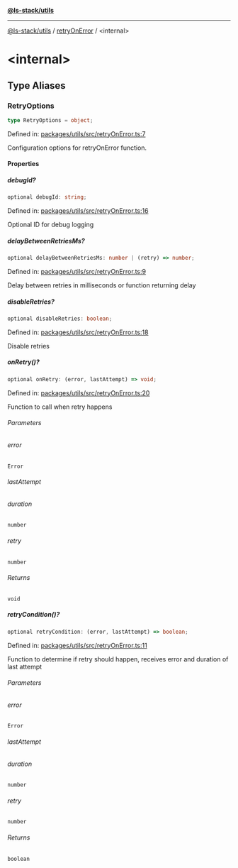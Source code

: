 [**@ls-stack/utils**](../README.md)

***

[@ls-stack/utils](../modules.md) / [retryOnError](README.md) / \<internal\>

# \<internal\>

## Type Aliases

### RetryOptions

```ts
type RetryOptions = object;
```

Defined in: [packages/utils/src/retryOnError.ts:7](https://github.com/lucasols/utils/blob/main/packages/utils/src/retryOnError.ts#L7)

Configuration options for retryOnError function.

#### Properties

##### debugId?

```ts
optional debugId: string;
```

Defined in: [packages/utils/src/retryOnError.ts:16](https://github.com/lucasols/utils/blob/main/packages/utils/src/retryOnError.ts#L16)

Optional ID for debug logging

##### delayBetweenRetriesMs?

```ts
optional delayBetweenRetriesMs: number | (retry) => number;
```

Defined in: [packages/utils/src/retryOnError.ts:9](https://github.com/lucasols/utils/blob/main/packages/utils/src/retryOnError.ts#L9)

Delay between retries in milliseconds or function returning delay

##### disableRetries?

```ts
optional disableRetries: boolean;
```

Defined in: [packages/utils/src/retryOnError.ts:18](https://github.com/lucasols/utils/blob/main/packages/utils/src/retryOnError.ts#L18)

Disable retries

##### onRetry()?

```ts
optional onRetry: (error, lastAttempt) => void;
```

Defined in: [packages/utils/src/retryOnError.ts:20](https://github.com/lucasols/utils/blob/main/packages/utils/src/retryOnError.ts#L20)

Function to call when retry happens

###### Parameters

###### error

`Error`

###### lastAttempt

###### duration

`number`

###### retry

`number`

###### Returns

`void`

##### retryCondition()?

```ts
optional retryCondition: (error, lastAttempt) => boolean;
```

Defined in: [packages/utils/src/retryOnError.ts:11](https://github.com/lucasols/utils/blob/main/packages/utils/src/retryOnError.ts#L11)

Function to determine if retry should happen, receives error and duration of last attempt

###### Parameters

###### error

`Error`

###### lastAttempt

###### duration

`number`

###### retry

`number`

###### Returns

`boolean`

